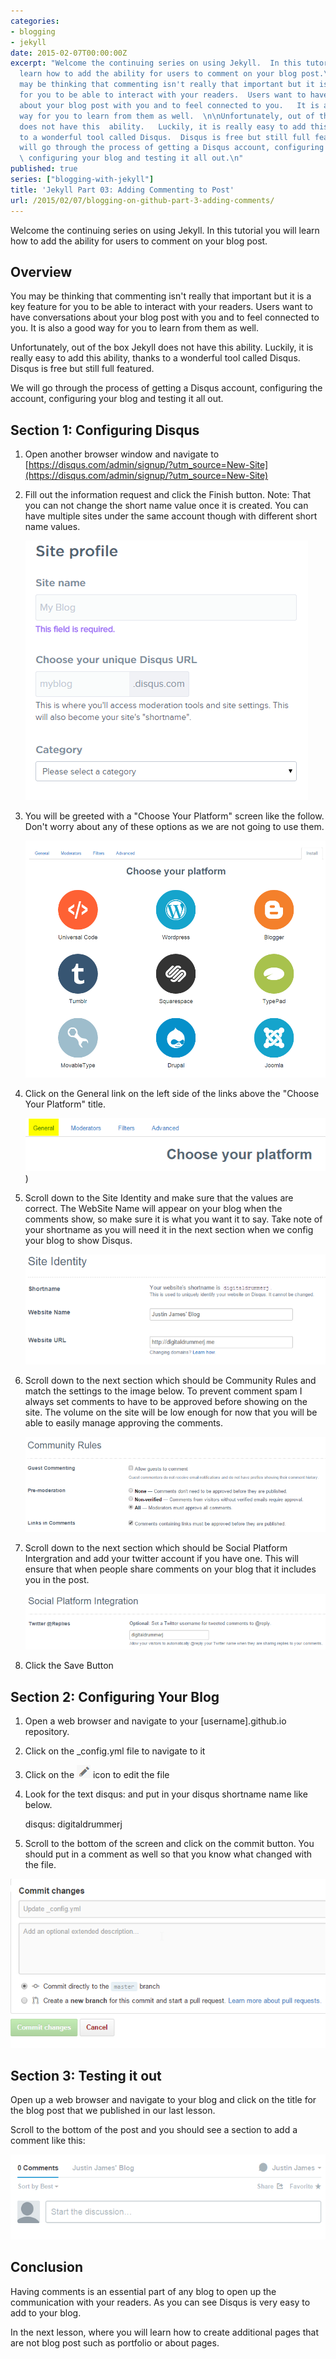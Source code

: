 ```yaml
---
categories:
- blogging
- jekyll
date: 2015-02-07T00:00:00Z
excerpt: "Welcome the continuing series on using Jekyll.  In this tutorial you will
  learn how to add the ability for users to comment on your blog post.\n\n## Overview\n\nYou
  may be thinking that commenting isn't really that important but it is a key feature
  for you to be able to interact with your readers.  Users want to have conversations
  about your blog post with you and to feel connected to you.   It is also a good
  way for you to learn from them as well.  \n\nUnfortunately, out of the box Jekyll
  does not have this  ability.   Luckily, it is really easy to add this ability, thanks
  to a wonderful tool called Disqus.  Disqus is free but still full featured.\n\nWe
  will go through the process of getting a Disqus account, configuring  the account,
  \ configuring your blog and testing it all out.\n"
published: true
series: ["blogging-with-jekyll"]
title: 'Jekyll Part 03: Adding Commenting to Post'
url: /2015/02/07/blogging-on-github-part-3-adding-comments/
---
```


Welcome the continuing series on using Jekyll.  In this tutorial you will learn how to add the ability for users to comment on your blog post.


## Overview

You may be thinking that commenting isn't really that important but it is a key feature for you to be able to interact with your readers.  Users want to have conversations about your blog post with you and to feel connected to you.   It is also a good way for you to learn from them as well.  

Unfortunately, out of the box Jekyll does not have this  ability.   Luckily, it is really easy to add this ability, thanks to a wonderful tool called Disqus.  Disqus is free but still full featured.

 We will go through the process of getting a Disqus account, configuring  the account,  configuring your blog and testing it all out.

## Section 1:  Configuring Disqus

1. Open another browser window and navigate to [https://disqus.com/admin/signup/?utm_source=New-Site](https://disqus.com/admin/signup/?utm_source=New-Site)

2. Fill out the information request and click the Finish button.  Note: That you can not change the short name value once it is created.  You can have multiple sites under the same account though with different short name values.

    ![DisqusRegisterSite.png](/images/BloggingOnGitHub/DisqusRegisterSite.png)

3. You will be greeted with a "Choose Your Platform" screen like the follow.  Don't worry about any of these options as we are not going to use them.

    ![DisqusChooseAPlatform.png](/images/BloggingOnGitHub/DisqusChooseAPlatform.png)

4. Click on the General link on the left side of the links above the "Choose Your Platform" title.

    ![DisqusGeneralSettingMenuHighlight.png](/images/BloggingOnGitHub/DisqusGeneralSettingMenuHighlight.png))

5. Scroll down to the Site Identity and make sure that the values are correct.  The WebSite Name will appear on your blog when the comments show, so make sure it is what you want it to say.  Take note of your shortname as you will need it in the next section when we config your blog to show Disqus.

    ![DisqusGeneralSettingSiteIdentity.png](/images/BloggingOnGitHub/DisqusGeneralSettingSiteIdentity.png)

6. Scroll down to the next section which should be Community Rules and match the settings to the image below.  To prevent comment spam I always set comments to have to be approved before showing on the site.  The volume on the site will be low enough for now that you will be able to easily manage approving the comments.

    ![DisqusGeneralSettingCommunityRules.png](/images/BloggingOnGitHub/DisqusGeneralSettingCommunityRules.png)

7. Scroll down to the next section which should be Social Platform Intergration and add your twitter account if you have one.  This will ensure that when people share comments on your blog that it includes you in the post.

    ![DisqusGeneralSettingSocialIntegration.png](/images/BloggingOnGitHub/DisqusGeneralSettingSocialIntegration.png)

8.  Click the Save Button

## Section 2: Configuring Your Blog

1. Open a web browser and navigate to your [username].github.io repository. 
2. Click on the _config.yml file to navigate to it 
3. Click on the ![github_edit_button.png](/images/BloggingOnGitHub/github_edit_button.png) icon to edit the file
4. Look for the text disqus: and put in your disqus shortname name like below.

	disqus: digitaldrummerj
	
5. Scroll to the bottom of the screen and click on the commit button.  You should put in a comment as well so that you know what changed with the file.

![Github_Save_Changes.png](/images/BloggingOnGitHub/Github_Save_Changes.png)


##  Section 3: Testing it out

Open up a web browser and navigate to your blog and click on the title for the blog post that we published in our last lesson.

Scroll to the bottom of the post and you should see a section to add a comment like this:

![DisqusCommentInBlog.png](/images/BloggingOnGitHub/DisqusCommentInBlog.png)

## Conclusion

Having comments is an essential part of any blog to open up the communication with your readers.  As you can see Disqus is very easy to add to your blog.


In the next lesson, where you will learn how to create additional pages that are not blog post such as portfolio or about pages.


